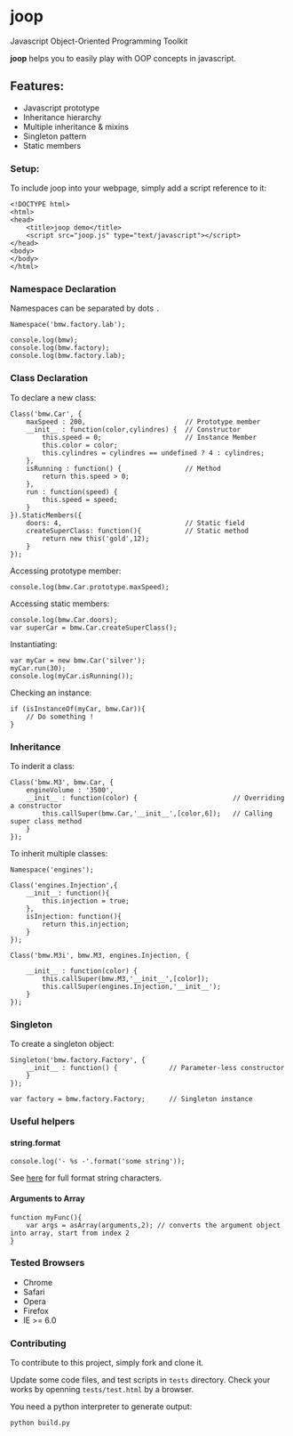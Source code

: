 # joop


Javascript Object-Oriented Programming Toolkit

**joop** helps you to easily play with OOP concepts in javascript.

## Features:

 * Javascript prototype
 * Inheritance hierarchy
 * Multiple inheritance & mixins
 * Singleton pattern
 * Static members

 
### Setup:

To include joop into your webpage, simply add a script reference to it:

	<!DOCTYPE html>
	<html>
	<head>
		<title>joop demo</title>
		<script src="joop.js" type="text/javascript"></script>
	</head>
	<body>
	</body>
	</html>
	
### Namespace Declaration

Namespaces can be separated by dots `.` 

	Namespace('bmw.factory.lab');
	
	console.log(bmw);
	console.log(bmw.factory);
	console.log(bmw.factory.lab);

	
### Class Declaration

To declare a new class:

	Class('bmw.Car', {
		maxSpeed : 200, 						// Prototype member
		__init__ : function(color,cylindres) { 	// Constructor
			this.speed = 0; 					// Instance Member 
			this.color = color;
			this.cylindres = cylindres == undefined ? 4 : cylindres; 
		},
		isRunning : function() {				// Method
			return this.speed > 0;
		},
		run : function(speed) {
			this.speed = speed;
		}
	}).StaticMembers({
		doors: 4, 								// Static field
		createSuperClass: function(){ 			// Static method
			return new this('gold',12);
		}
	});
	
Accessing prototype member:

	console.log(bmw.Car.prototype.maxSpeed);
	
Accessing static members:

	console.log(bmw.Car.doors);
	var superCar = bmw.Car.createSuperClass();
	
Instantiating:

	var myCar = new bmw.Car('silver');
	myCar.run(30);
	console.log(myCar.isRunning());
	
Checking an instance:

	if (isInstanceOf(myCar, bmw.Car)){
		// Do something !
	}


### Inheritance

To inderit a class:

	Class('bmw.M3', bmw.Car, {
		engineVolume : '3500',
		__init__ : function(color) {						// Overriding a constructor
			this.callSuper(bmw.Car,'__init__',[color,6]); 	// Calling super class method
		}
	});

To inherit multiple classes:

	Namespace('engines');
	
	Class('engines.Injection',{
		__init__: function(){
			this.injection = true;
		},
		isInjection: function(){
			return this.injection;
		}
	});

	Class('bmw.M3i', bmw.M3, engines.Injection, {
		
		__init__ : function(color) {
			this.callSuper(bmw.M3,'__init__',[color]);
			this.callSuper(engines.Injection,'__init__');
		}
	});

### Singleton

To create a singleton object:

	Singleton('bmw.factory.Factory', {
		__init__ : function() {				// Parameter-less constructor
		}
	});	
	
	var factory = bmw.factory.Factory; 		// Singleton instance

### Useful helpers

#### string.format

	console.log('- %s -'.format('some string'));

See [here](https://github.com/alexei/sprintf.js) for full format string characters.

#### Arguments to Array

	function myFunc(){
		var args = asArray(arguments,2); // converts the argument object into array, start from index 2
	}


### Tested Browsers

 * Chrome
 * Safari
 * Opera
 * Firefox
 * IE >= 6.0	

### Contributing

To contribute to this project, simply fork and clone it.

Update some code files, and test scripts in `tests` directory. Check your works by openning `tests/test.html` by a browser.
 
You need a python interpreter to generate output:
	
	python build.py



